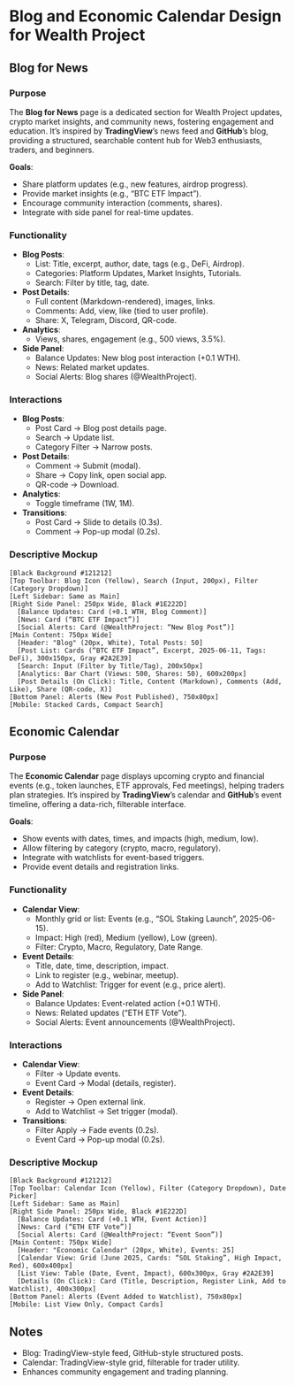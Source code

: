 # Blog and Economic Calendar Design for Wealth Project

## Blog for News

### Purpose
The **Blog for News** page is a dedicated section for Wealth Project updates, crypto market insights, and community news, fostering engagement and education. It’s inspired by **TradingView**’s news feed and **GitHub**’s blog, providing a structured, searchable content hub for Web3 enthusiasts, traders, and beginners.

**Goals**:
- Share platform updates (e.g., new features, airdrop progress).
- Provide market insights (e.g., “BTC ETF Impact”).
- Encourage community interaction (comments, shares).
- Integrate with side panel for real-time updates.

### Functionality
- **Blog Posts**:
  - List: Title, excerpt, author, date, tags (e.g., DeFi, Airdrop).
  - Categories: Platform Updates, Market Insights, Tutorials.
  - Search: Filter by title, tag, date.
- **Post Details**:
  - Full content (Markdown-rendered), images, links.
  - Comments: Add, view, like (tied to user profile).
  - Share: X, Telegram, Discord, QR-code.
- **Analytics**:
  - Views, shares, engagement (e.g., 500 views, 3.5%).
- **Side Panel**:
  - Balance Updates: New blog post interaction (+0.1 WTH).
  - News: Related market updates.
  - Social Alerts: Blog shares (@WealthProject).

### Interactions
- **Blog Posts**:
  - Post Card → Blog post details page.
  - Search → Update list.
  - Category Filter → Narrow posts.
- **Post Details**:
  - Comment → Submit (modal).
  - Share → Copy link, open social app.
  - QR-code → Download.
- **Analytics**:
  - Toggle timeframe (1W, 1M).
- **Transitions**:
  - Post Card → Slide to details (0.3s).
  - Comment → Pop-up modal (0.2s).

### Descriptive Mockup
```
[Black Background #121212]
[Top Toolbar: Blog Icon (Yellow), Search (Input, 200px), Filter (Category Dropdown)]
[Left Sidebar: Same as Main]
[Right Side Panel: 250px Wide, Black #1E222D]
  [Balance Updates: Card (+0.1 WTH, Blog Comment)]
  [News: Card (“BTC ETF Impact”)]
  [Social Alerts: Card (@WealthProject: “New Blog Post”)]
[Main Content: 750px Wide]
  [Header: "Blog" (20px, White), Total Posts: 50]
  [Post List: Cards (“BTC ETF Impact”, Excerpt, 2025-06-11, Tags: DeFi), 300x150px, Gray #2A2E39]
  [Search: Input (Filter by Title/Tag), 200x50px]
  [Analytics: Bar Chart (Views: 500, Shares: 50), 600x200px]
  [Post Details (On Click): Title, Content (Markdown), Comments (Add, Like), Share (QR-code, X)]
[Bottom Panel: Alerts (New Post Published), 750x80px]
[Mobile: Stacked Cards, Compact Search]
```

## Economic Calendar

### Purpose
The **Economic Calendar** page displays upcoming crypto and financial events (e.g., token launches, ETF approvals, Fed meetings), helping traders plan strategies. It’s inspired by **TradingView**’s calendar and **GitHub**’s event timeline, offering a data-rich, filterable interface.

**Goals**:
- Show events with dates, times, and impacts (high, medium, low).
- Allow filtering by category (crypto, macro, regulatory).
- Integrate with watchlists for event-based triggers.
- Provide event details and registration links.

### Functionality
- **Calendar View**:
  - Monthly grid or list: Events (e.g., “SOL Staking Launch”, 2025-06-15).
  - Impact: High (red), Medium (yellow), Low (green).
  - Filter: Crypto, Macro, Regulatory, Date Range.
- **Event Details**:
  - Title, date, time, description, impact.
  - Link to register (e.g., webinar, meetup).
  - Add to Watchlist: Trigger for event (e.g., price alert).
- **Side Panel**:
  - Balance Updates: Event-related action (+0.1 WTH).
  - News: Related updates (“ETH ETF Vote”).
  - Social Alerts: Event announcements (@WealthProject).

### Interactions
- **Calendar View**:
  - Filter → Update events.
  - Event Card → Modal (details, register).
- **Event Details**:
  - Register → Open external link.
  - Add to Watchlist → Set trigger (modal).
- **Transitions**:
  - Filter Apply → Fade events (0.2s).
  - Event Card → Pop-up modal (0.2s).

### Descriptive Mockup
```
[Black Background #121212]
[Top Toolbar: Calendar Icon (Yellow), Filter (Category Dropdown), Date Picker]
[Left Sidebar: Same as Main]
[Right Side Panel: 250px Wide, Black #1E222D]
  [Balance Updates: Card (+0.1 WTH, Event Action)]
  [News: Card (“ETH ETF Vote”)]
  [Social Alerts: Card (@WealthProject: “Event Soon”)]
[Main Content: 750px Wide]
  [Header: "Economic Calendar" (20px, White), Events: 25]
  [Calendar View: Grid (June 2025, Cards: “SOL Staking”, High Impact, Red), 600x400px]
  [List View: Table (Date, Event, Impact), 600x300px, Gray #2A2E39]
  [Details (On Click): Card (Title, Description, Register Link, Add to Watchlist), 400x300px]
[Bottom Panel: Alerts (Event Added to Watchlist), 750x80px]
[Mobile: List View Only, Compact Cards]
```

## Notes
- Blog: TradingView-style feed, GitHub-style structured posts.
- Calendar: TradingView-style grid, filterable for trader utility.
- Enhances community engagement and trading planning.